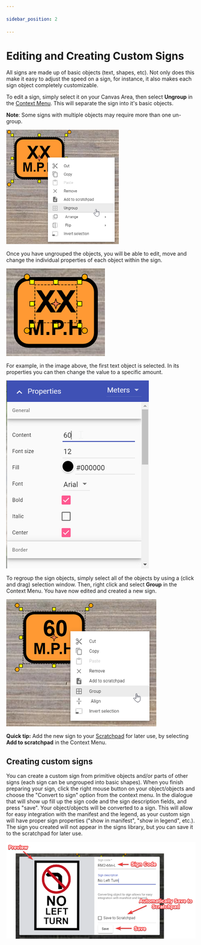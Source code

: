 ```yaml
---

sidebar_position: 2

---
```

# Editing and Creating Custom Signs

All signs are made up of basic objects (text, shapes, etc). Not only does this make it easy to adjust the speed on a sign, for instance, it also makes each sign object completely customizable.

To edit a  sign, simply select it on your Canvas Area, then select **Ungroup** in the [Context Menu](/rapid-online/rapidplan-online-basics/control-points.md). This will separate the sign into it's basic objects.

**Note**: Some signs with multiple objects may require more than one un-group.

![Editing Signs](./assets/Editing_Signs.png)

Once you have ungrouped the objects, you will be able to edit, move and change the individual properties of each object within the sign.

![Ungrouped Sign](./assets/Ungrouped_Sign.png)

For example, in the image above, the first text object is selected. In its properties you can then change the value to a specific amount.

![Sign Properties](./assets/Sign_Properties.png)

To regroup the sign objects, simply select all of the objects by using a (click and drag) selection window. Then, right click and select **Group** in the Context Menu. You have now edited and created a new sign.

![Grouped Sign](./assets/Grouped_Sign.png)

**Quick tip:** Add the new sign to your [Scratchpad](/rapid-online/rapidplan-online-workspace/scratchpad-palette.md) for later use, by selecting **Add to scratchpad** in the Context Menu.

## Creating custom signs

You can create a custom sign from primitive objects and/or parts of other signs (each sign can be ungrouped into basic shapes). When you finish preparing your sign, click the right mouse button on your object/objects and choose the "Convert to sign" option from the context menu. In the dialogue that will show up fill up the sign code and the sign description fields, and press "save". Your object/objects will be converted to a sign.
This will allow for easy integration with the manifest and the legend, as your custom sign will have proper sign properties ("show in manifest", "show in legend", etc.). The sign you created will not appear in the signs library, but you can save it to the scratchpad for later use.

![Saving Objects As Sign](./assets/Saving_Objects_As_Sign.png)
